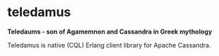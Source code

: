 teledamus
=========

**Teledaums - son of Agamemnon and Cassandra in Greek mythology**

Teledamus is native (CQL) Erlang client library for Apache Cassandra.

